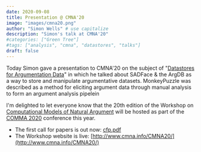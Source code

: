 ```yaml
---
date: 2020-09-08
title: Presentation @ CMNA'20
image: "images/cmna20.png"
author: "Simon Wells" # use capitalize
description: "Simon's talk at CMNA'20"
#categories: ["Green Tree"]
#tags: ["analysis", "cmna", "datastores", "talks"]
draft: false
---
```


Today Simon gave a presentation to CMNA'20 on the subject of "[Datastores for Argumentation Data]()" in which he talked about SADFace & the ArgDB as a way to store and manipulate argumentative datasets. MonkeyPuzzle was described as a method for eliciting argument data through manual analysis to form an argument analysis pipelein

I'm delighted to let everyone know that the 20th edition of the Workshop on [Computational Models of Natural Argument](http://www.cmna.info/CMNA20/) will be hosted as part of the [COMMA 2020](https://comma2020.dmi.unipg.it/) conference this year.

* The first call for papers is out now: [cfp.pdf](http://arg.napier.ac.uk/events/cmna/assets/cfp/cfp.pdf)
* The Workshop website is live: [http://www.cmna.info/CMNA20/](http://www.cmna.info/CMNA20/)


